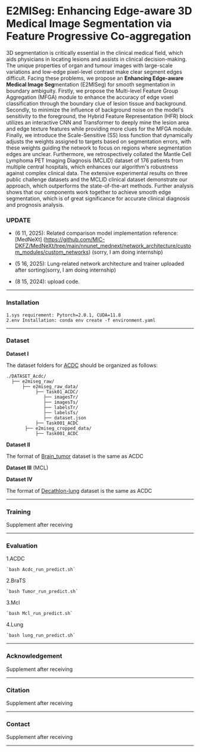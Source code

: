 # E2MISeg: Enhancing Edge-aware 3D Medical Image Segmentation via Feature Progressive Co-aggregation

3D segmentation is critically essential in the clinical medical field, which aids physicians in locating lesions and assists in clinical decision-making. The unique properties of organ and tumour images with large-scale variations and low-edge pixel-level contrast make clear segment edges difficult. Facing these problems, we propose an **Enhancing Edge-aware Medical Image Seg**mentation (E2MISeg) for smooth segmentation in boundary ambiguity. Firstly, we propose the Multi-level Feature Group Aggregation (MFGA) module to enhance the accuracy of edge voxel classification through the boundary clue of lesion tissue and background. Secondly, to minimize the influence of background noise on the model's sensitivity to the foreground, the Hybrid Feature Representation (HFR) block utilizes an interactive CNN and Transformer to deeply mine the lesion area and edge texture features while providing more clues for the MFGA module. Finally, we introduce the Scale-Sensitive (SS) loss function that dynamically adjusts the weights assigned to targets based on segmentation errors, with these weights guiding the network to focus on regions where segmentation edges are unclear. Furthermore, we retrospectively collated the Mantle Cell Lymphoma PET Imaging Diagnosis (MCLID) dataset of 176 patients from multiple central hospitals, which enhances our algorithm's robustness against complex clinical data. The extensive experimental results on three public challenge datasets and the MCLID clinical dataset demonstrate our approach, which outperforms the state-of-the-art methods. Further analysis shows that our components work together to achieve smooth edge segmentation, which is of great significance for accurate clinical diagnosis and prognosis analysis.

### **UPDATE**
- (6 11, 2025): Related comparison model implementation reference: [MedNeXt] (https://github.com/MIC-DKFZ/MedNeXt/tree/main/nnunet_mednext/network_architecture/custom_modules/custom_networks) (sorry, I am doing internship)

- (5 16, 2025): Lung-related network architecture and trainer uploaded after sorting(sorry, I am doing internship)

- (8 15, 2024): upload  code.


<hr />

### **Installation**

```
1.sys requirement: Pytorch=2.0.1, CUDA=11.8
2.env Installation: conda env create -f environment.yaml
```

<hr />

### **Dataset**

**Dataset I**

The dataset folders for [ACDC](https://www.creatis.insa-lyon.fr/Challenge/acdc/) should be organized as follows:
```
./DATASET_Acdc/
  ├── e2miseg_raw/
      ├── e2miseg_raw_data/
           ├── Task01_ACDC/
              ├── imagesTr/
              ├── imagesTs/
              ├── labelsTr/
              ├── labelsTs/
              ├── dataset.json
           ├── Task001_ACDC
       ├── e2miseg_cropped_data/
           ├── Task001_ACDC
```

**Dataset II**

The format of [Brain_tumor](http://medicaldecathlon.com/) dataset is the same as ACDC

**Dataset III** (MCL)

**Dataset IV**

The format of [Decathlon-lung](http://medicaldecathlon.com/) dataset is the same as ACDC

<hr />

### **Training**

Supplement after receiving

<hr />

### **Evaluation**

1.ACDC
```
`bash Acdc_run_predict.sh` 
```
2.BraTS
```
`bash Tumor_run_predict.sh` 
```
3.Mcl
```
`bash Mcl_run_predict.sh` 
```
4.Lung
```
`bash lung_run_predict.sh` 
```
<hr />

### **Acknowledgement**

Supplement after receiving

<hr />

### **Citation**

Supplement after receiving

<hr />

### **Contact**

Supplement after receiving

<hr />
